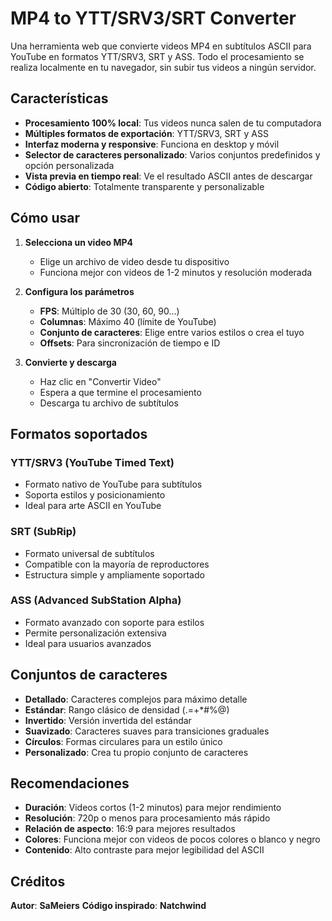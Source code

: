 # MP4 to YTT/SRV3/SRT Converter

Una herramienta web que convierte videos MP4 en subtítulos ASCII para YouTube en formatos YTT/SRV3, SRT y ASS. Todo el procesamiento se realiza localmente en tu navegador, sin subir tus videos a ningún servidor.

##  Características

- **Procesamiento 100% local**: Tus videos nunca salen de tu computadora
- **Múltiples formatos de exportación**: YTT/SRV3, SRT y ASS
- **Interfaz moderna y responsive**: Funciona en desktop y móvil
- **Selector de caracteres personalizado**: Varios conjuntos predefinidos y opción personalizada
- **Vista previa en tiempo real**: Ve el resultado ASCII antes de descargar
- **Código abierto**: Totalmente transparente y personalizable

##  Cómo usar

1. **Selecciona un video MP4**
   - Elige un archivo de video desde tu dispositivo
   - Funciona mejor con videos de 1-2 minutos y resolución moderada

2. **Configura los parámetros**
   - **FPS**: Múltiplo de 30 (30, 60, 90...)
   - **Columnas**: Máximo 40 (límite de YouTube)
   - **Conjunto de caracteres**: Elige entre varios estilos o crea el tuyo
   - **Offsets**: Para sincronización de tiempo e ID

3. **Convierte y descarga**
   - Haz clic en "Convertir Video"
   - Espera a que termine el procesamiento
   - Descarga tu archivo de subtítulos

##  Formatos soportados

### YTT/SRV3 (YouTube Timed Text)
- Formato nativo de YouTube para subtítulos
- Soporta estilos y posicionamiento
- Ideal para arte ASCII en YouTube

### SRT (SubRip)
- Formato universal de subtítulos
- Compatible con la mayoría de reproductores
- Estructura simple y ampliamente soportado

### ASS (Advanced SubStation Alpha)
- Formato avanzado con soporte para estilos
- Permite personalización extensiva
- Ideal para usuarios avanzados

## Conjuntos de caracteres

- **Detallado**: Caracteres complejos para máximo detalle
- **Estándar**: Rango clásico de densidad (.=+*#%@)
- **Invertido**: Versión invertida del estándar
- **Suavizado**: Caracteres suaves para transiciones graduales
- **Círculos**: Formas circulares para un estilo único
- **Personalizado**: Crea tu propio conjunto de caracteres

##  Recomendaciones

- **Duración**: Videos cortos (1-2 minutos) para mejor rendimiento
- **Resolución**: 720p o menos para procesamiento más rápido
- **Relación de aspecto**: 16:9 para mejores resultados
- **Colores**: Funciona mejor con videos de pocos colores o blanco y negro
- **Contenido**: Alto contraste para mejor legibilidad del ASCII

## Créditos 

**Autor**: **SaMeiers** 
**Código inspirado**: **Natchwind**

